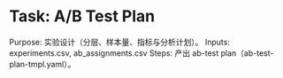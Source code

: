 # Task: A/B Test Plan

Purpose: 实验设计（分层、样本量、指标与分析计划）。
Inputs: experiments.csv, ab_assignments.csv
Steps: 产出 ab-test plan（ab-test-plan-tmpl.yaml）。
